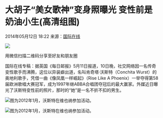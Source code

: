 # 大胡子“美女歌神”变身照曝光 变性前是奶油小生(高清组图)

2014年05月12日 18:22 来源：[国际在线](http://gb.cri.cn/42071/2014/05/12/7411s4538036.htm)

![](https://dolphin.deliver.ifeng.com/c?z=ifeng&la=0&si=2&ci=23&cg=22&c=29&or=232&l=728&bg=728&b=726&u=https://y0.ifengimg.com/34c4a1d78882290c/2012/0528/1x1.gif)

用微信扫描二维码分享至好友和朋友圈

国际在线专稿：据英国《每日邮报》5月11日报道，10日晚，社交网络因一名传奇变性歌手而沸腾，这位以异装癖出道，名叫肯奇塔·沃斯特（Conchita Wurst）的奥地利歌手，凭借一曲《像凤凰一样崛起》（Rise Like A Phoenix）一举夺得第58届欧洲歌唱大赛冠军，成为1997年继ABBA合唱团夺冠后的最大赢家。外媒近日曝光了沃斯特变性前的照片，那时的“她”是一名不折不扣的男生。

![图为2012年1月，沃斯特在维也纳参加活动。](http://y2.ifengimg.com/cmpp/2014/05/12/18/31c1a5be-c4b6-423f-94ec-6c141d4aaec9.jpg)

![图为2012年1月，沃斯特在维也纳参加活动。](http://h2.ifengimg.com/0f56ee67a4c375c2/2013/1106/indeccode.png)
<!-- tcd_original_link https://news.ifeng.com/a/20140512/40261436_7.shtml -->

